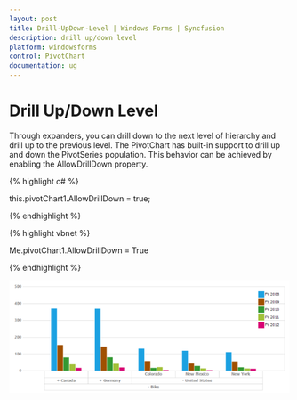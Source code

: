 ```yaml
---
layout: post
title: Drill-UpDown-Level | Windows Forms | Syncfusion
description: drill up/down level
platform: windowsforms
control: PivotChart
documentation: ug
---
```


# Drill Up/Down Level

Through expanders, you can drill down to the next level of hierarchy and drill up to the previous level. The PivotChart has built-in support to drill up and down the PivotSeries population. This behavior can be achieved by enabling the AllowDrillDown property.

{% highlight c# %}

this.pivotChart1.AllowDrillDown = true;

{% endhighlight %}

{% highlight vbnet %}

Me.pivotChart1.AllowDrillDown = True

{% endhighlight %}

![](Drill-UpDown-Level_images/Drill-UpDown-Level_img1.png)